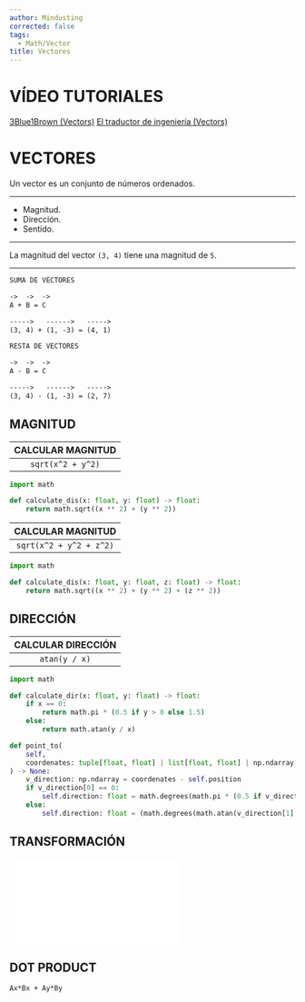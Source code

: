 ```yaml
---
author: Mindusting
corrected: false
tags:
  - Math/Vector
title: Vectores
---
```


# VÍDEO TUTORIALES

[3Blue1Brown (Vectors)](https://youtube.com/playlist?list=PLZHQObOWTQDPD3MizzM2xVFitgF8hE_ab&si=9YzrArg_yeN4oTzZ)
[El traductor de ingeniería (Vectors)](https://youtu.be/eXA4806YuqY)

# VECTORES

Un vector es un conjunto de números ordenados.

---

- Magnitud.
- Dirección.
- Sentido.

---

La magnitud del vector `(3, 4)` tiene una magnitud de `5`.

---

```txt
SUMA DE VECTORES

->  ->  ->
A + B = C

----->   ------>   ----->
(3, 4) + (1, -3) = (4, 1)

RESTA DE VECTORES

->  ->  ->
A - B = C

----->   ------>   ----->
(3, 4) - (1, -3) = (2, 7)
```

## MAGNITUD

| CALCULAR MAGNITUD  |
|:------------------:|
| `sqrt(x^2 + y^2)` |

```py
import math

def calculate_dis(x: float, y: float) -> float:
    return math.sqrt((x ** 2) + (y ** 2))
```



|    CALCULAR MAGNITUD     |
|:------------------------:|
| `sqrt(x^2 + y^2 + z^2)` |

```py
import math

def calculate_dis(x: float, y: float, z: float) -> float:
    return math.sqrt((x ** 2) + (y ** 2) + (z ** 2))
```

## DIRECCIÓN

| CALCULAR DIRECCIÓN |
|:------------------:|
|   `atan(y / x)`   |

```py
import math

def calculate_dir(x: float, y: float) -> float:
    if x == 0:
        return math.pi * (0.5 if y > 0 else 1.5)
    else:
        return math.atan(y / x)
```

```py
def point_to(
    self,
    coordenates: tuple[float, float] | list[float, float] | np.ndarray[np.float64]
) -> None:
    v_direction: np.ndarray = coordenates - self.position
    if v_direction[0] == 0:
        self.direction: float = math.degrees(math.pi * (0.5 if v_direction[1] > 0 else 1.5))
    else:
        self.direction: float = (math.degrees(math.atan(v_direction[1] / v_direction[0])) + (180 if v_direction[0] < 0 else 0)) % 360
```

## TRANSFORMACIÓN

![dibujo_tranformacion_de_vectores](dibujo_tranformacion_de_vectores.md)

## DOT PRODUCT

`Ax*Bx + Ay*By`
